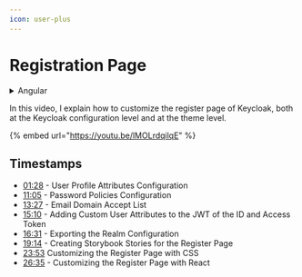 ```yaml
---
icon: user-plus
---
```


# Registration Page

<details>

<summary>Angular</summary>

The register page can be customized in Angular. As soon as you run `npx keycloakify eject-page` and pick the register page all its sub components are also ejected into your project:\
![](<../.gitbook/assets/image (30).png>)

</details>



In this video, I explain how to customize the register page of Keycloak, both at the Keycloak configuration level and at the theme level.

{% embed url="https://youtu.be/lMOLrdqilqE" %}

## Timestamps

* [01:28](https://www.youtube.com/watch?v=lMOLrdqilqE\&t=88s) - User Profile Attributes Configuration
* [11:05](https://www.youtube.com/watch?v=lMOLrdqilqE\&t=665s) - Password Policies Configuration
* [13:27](https://www.youtube.com/watch?v=lMOLrdqilqE\&t=807s) - Email Domain Accept List
* [15:10](https://www.youtube.com/watch?v=lMOLrdqilqE\&t=910s) - Adding Custom User Attributes to the JWT of the ID and Access Token
* [16:31](https://www.youtube.com/watch?v=lMOLrdqilqE\&t=991s) - Exporting the Realm Configuration
* [19:14](https://www.youtube.com/watch?v=lMOLrdqilqE\&t=1154s) - Creating Storybook Stories for the Register Page
* [23:53](https://www.youtube.com/watch?v=lMOLrdqilqE\&t=1433s) Customizing the Register Page with CSS
* [26:35](https://www.youtube.com/watch?v=lMOLrdqilqE\&t=1595s) - Customizing the Register Page with React
